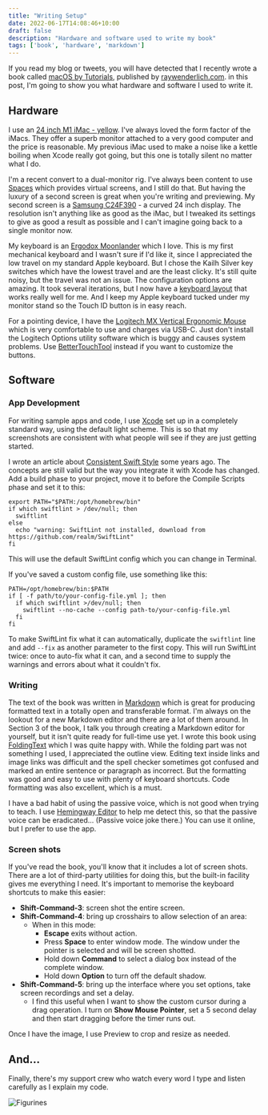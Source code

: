 ```yaml
---
title: "Writing Setup"
date: 2022-06-17T14:08:46+10:00
draft: false
description: "Hardware and software used to write my book"
tags: ['book', 'hardware', 'markdown']
---
```


If you read my blog or tweets, you will have detected that I recently wrote a book called [macOS by Tutorials][1], published by [raywenderlich.com][2]. in this post, I'm going to show you what hardware and software I used to write it.

<!--more-->

## Hardware

I use an [24 inch M1 iMac - yellow][3]. I've always loved the form factor of the iMacs. They offer a superb monitor attached to a very good computer and the price is reasonable. My previous iMac used to make a noise like a kettle boiling when Xcode really got going, but this one is totally silent no matter what I do.

I'm a recent convert to a dual-monitor rig. I've always been content to use [Spaces][8] which provides virtual screens, and I still do that. But having the luxury of a second screen is great when you're writing and previewing. My second screen is a [Samsung C24F390][4] - a curved 24 inch display. The resolution isn't anything like as good as the iMac, but I tweaked its settings to give as good a result as possible and I can't imagine going back to a single monitor now.

My keyboard is an [Ergodox Moonlander][5] which I love. This is my first mechanical keyboard and I wasn't sure if I'd like it, since I appreciated the low travel on my standard Apple keyboard. But I chose the Kailh Silver key switches which have the lowest travel and are the least clicky. It's still quite noisy, but the travel was not an issue. The configuration options are amazing. It took several iterations, but I now have a [keyboard layout][17] that works really well for me. And I keep my Apple keyboard tucked under my monitor stand so the Touch ID button is in easy reach.

For a pointing device, I have the [Logitech MX Vertical Ergonomic Mouse][6] which is very comfortable to use and charges via USB-C. Just don't install the Logitech Options utility software which is buggy and causes system problems. Use [BetterTouchTool][14] instead  if you want to customize the buttons.

## Software

### App Development

For writing sample apps and code, I use [Xcode][7] set up in a completely standard way, using the default light scheme. This is so that my screenshots are consistent with what people will see if they are just getting started.

I wrote an article about [Consistent Swift Style][9] some years ago. The concepts are still valid but the way you integrate it with Xcode has changed. Add a build phase to your project, move it to before the Compile Scripts phase and set it to this:

```shell
export PATH="$PATH:/opt/homebrew/bin"
if which swiftlint > /dev/null; then
  swiftlint
else
  echo "warning: SwiftLint not installed, download from https://github.com/realm/SwiftLint"
fi
```

This will use the default SwiftLint config which you can change in Terminal.

If you've saved a custom config file, use something like this:

```shell
PATH=/opt/homebrew/bin:$PATH
if [ -f path/to/your-config-file.yml ]; then
  if which swiftlint >/dev/null; then
    swiftlint --no-cache --config path-to/your-config-file.yml
  fi
fi
```

To make SwiftLint fix what it can automatically, duplicate the `swiftlint` line and add `--fix` as another parameter to the first copy. This will run SwiftLint twice: once to auto-fix what it can, and a second time to supply the warnings and errors about what it couldn't fix. 

### Writing

The text of the book was written in [Markdown][12] which is great for producing formatted text in a totally open and transferable format. I'm always on the lookout for a new Markdown editor and there are a lot of them around. In Section 3 of the book, I talk you through creating a Markdown editor for yourself, but it isn't quite ready for full-time use yet. I wrote this book using [FoldingText][13] which I was quite happy with. While the folding part was not something I used, I appreciated the outline view. Editing text inside links and image links was difficult and the spell checker sometimes got confused and marked an entire sentence or paragraph as incorrect. But the formatting was good and easy to use with plenty of keyboard shortcuts. Code formatting was also excellent, which is a must.

I have a bad habit of using the passive voice, which is not good when trying to teach. I use [Hemingway Editor][16] to help me detect this, so that the passive voice can be eradicated... (Passive voice joke there.) You can use it online, but I prefer to use the app.

### Screen shots

If you've read the book, you'll know that it includes a lot of screen shots. There are a lot of third-party utilities for doing this, but the built-in facility gives me everything I need. It's important to memorise the keyboard shortcuts to make this easier:

- **Shift-Command-3**: screen shot the entire screen.   
- **Shift-Command-4**: bring up crosshairs to allow selection of an area:  
  - When in this mode:   
    - **Escape** exits without action.   
    - Press **Space** to enter window mode. The window under the pointer is selected and will be screen shotted.   
    - Hold down **Command** to select a dialog box instead of the complete window.   
    - Hold down **Option** to turn off the default shadow.   
- **Shift-Command-5**: bring up the interface where you set options, take screen recordings and set a delay. 
  - I find this useful when I want to show the custom cursor during a drag operation. I turn on **Show Mouse Pointer**, set a 5 second delay and then start dragging before the timer runs out.

Once I have the image, I use Preview to crop and resize as needed.

## And...

Finally, there's my support crew who watch every word I type and listen carefully as I explain my code.

![Figurines][15]



[1]: https://www.raywenderlich.com/books/macos-by-tutorials
[2]: https://www.raywenderlich.com/
[3]: https://www.apple.com/imac-24/
[4]: https://www.samsung.com/au/monitors/curved/curved-monitor-24-inch-lc24f390fhexxy/
[5]: https://www.zsa.io/moonlander/
[6]: https://www.logitech.com/en-au/products/mice/mx-vertical-ergonomic-mouse.910-005449.html
[7]: https://apps.apple.com/app/xcode/id497799835
[8]: https://support.apple.com/en-au/guide/mac-help/mh14112/mac
[9]: /post/2018/swiftlint/
[10]: https://github.com/realm/SwiftLint
[11]: https://github.com/raywenderlich/swift-style-guide
[12]: https://www.markdownguide.org
[13]: https://www.foldingtext.com
[14]: https://folivora.ai
[15]: /images/2022/figures.jpg
[16]: https://hemingwayapp.com
[17]: https://configure.zsa.io/embed/moonlander/layouts/9OwwA/latest/0
